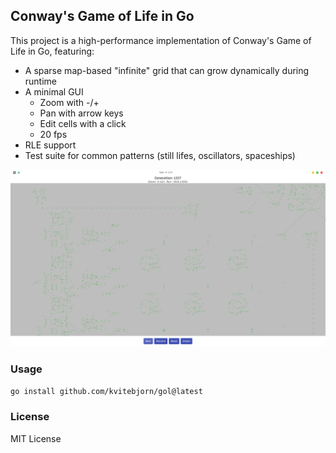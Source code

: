 ## Conway's Game of Life in Go

This project is a high-performance implementation of Conway's Game of Life in Go, featuring:

- A sparse map-based "infinite" grid that can grow dynamically during runtime
- A minimal GUI
  - Zoom with -/+
  - Pan with arrow keys
  - Edit cells with a click
  - 20 fps
- RLE support 
- Test suite for common patterns (still lifes, oscillators, spaceships)

![Screenshot](assets/gol.png)

### Usage

```sh
go install github.com/kvitebjorn/gol@latest
```

### License

MIT License
